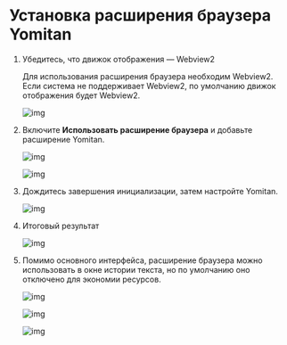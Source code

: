 # Установка расширения браузера Yomitan

1. Убедитесь, что движок отображения — Webview2
  
   Для использования расширения браузера необходим Webview2. Если система не поддерживает Webview2, по умолчанию движок отображения будет Webview2.

   ![img](https://image.lunatranslator.org/en/yomitan.png)

1. Включите **Использовать расширение браузера** и добавьте расширение Yomitan.

   ![img](https://image.lunatranslator.org/en/yomitan3.png)

   ![img](https://image.lunatranslator.org/zh/yomitan2.png)

1. Дождитесь завершения инициализации, затем настройте Yomitan.

   ![img](https://image.lunatranslator.org/en/yomitan4.png)

1. Итоговый результат

   ![img](https://image.lunatranslator.org/zh/yomitan5.png)

1. Помимо основного интерфейса, расширение браузера можно использовать в окне истории текста, но по умолчанию оно отключено для экономии ресурсов.

   ![img](https://image.lunatranslator.org/zh/yomitan7.png)

   ![img](https://image.lunatranslator.org/zh/yomitan6.png)

   ![img](https://image.lunatranslator.org/zh/yomitan8.png)